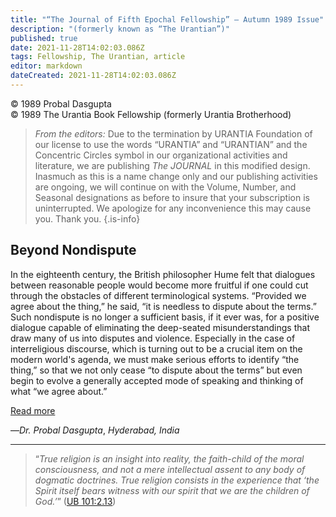 ```yaml
---
title: "“The Journal of Fifth Epochal Fellowship” — Autumn 1989 Issue"
description: "(formerly known as “The Urantian”)"
published: true
date: 2021-11-28T14:02:03.086Z
tags: Fellowship, The Urantian, article
editor: markdown
dateCreated: 2021-11-28T14:02:03.086Z
---
```


<p class="v-card v-sheet theme--light grey lighten-3 px-2">© 1989 Probal Dasgupta<br>© 1989 The Urantia Book Fellowship (formerly Urantia Brotherhood)</p>

> _From the editors:_ Due to the termination by URANTIA Foundation of our license to use the words “URANTIA” and “URANTIAN” and the Concentric Circles symbol in our organizational activities and literature, we are publishing _The JOURNAL_ in this modified design. Inasmuch as this is a name change only and our publishing activities are ongoing, we will continue on with the Volume, Number, and Seasonal designations as before to insure that your subscription is uninterrupted. We apologize for any inconvenience this may cause you. Thank you.
{.is-info}

## Beyond Nondispute

In the eighteenth century, the British philosopher Hume felt that dialogues between reasonable people would become more fruitful if one could cut through the obstacles of different terminological systems. “Provided we agree about the thing,” he said, “it is needless to dispute about the terms.” Such nondispute is no longer a sufficient basis, if it ever was, for a positive dialogue capable of eliminating the deep-seated misunderstandings that draw many of us into disputes and violence. Especially in the case of interreligious discourse, which is turning out to be a crucial item on the modern world's agenda, we must make serious efforts to identify “the thing,” so that we not only cease “to dispute about the terms” but even begin to evolve a generally accepted mode of speaking and thinking of what “we agree about.”

[Read more](/en/article/Probal_Dasgupta/Beyond_Nondispute)

—_Dr. Probal Dasgupta_, 
_Hyderabad, India_

---

> “_True religion is an insight into reality, the faith-child of the moral consciousness, and not a mere intellectual assent to any body of dogmatic doctrines. True religion consists in the experience that ‘the Spirit itself bears witness with our spirit that we are the children of God.’_” ([UB 101:2.13](/en/The_Urantia_Book/101#p2_13))

